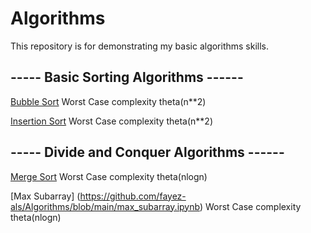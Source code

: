 # Algorithms


This repository is for demonstrating my basic algorithms skills.




## ----- Basic Sorting Algorithms ------

[Bubble Sort](https://github.com/fayez-als/Algorithms/blob/main/Bubble_Sort.ipynb)
Worst Case complexity theta(n**2)

[Insertion Sort](https://github.com/fayez-als/Algorithms/blob/main/Insertion_Sort.ipynb)
Worst Case complexity theta(n**2)





## ----- Divide and Conquer Algorithms ------
  

[Merge Sort](https://github.com/fayez-als/Algorithms/blob/main/merge_sort.ipynb)
Worst Case complexity theta(nlogn)


[Max Subarray] (https://github.com/fayez-als/Algorithms/blob/main/max_subarray.ipynb)
Worst Case complexity theta(nlogn)


